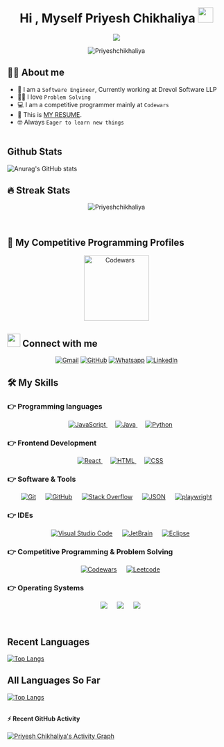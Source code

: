 <h1 align="center">Hi , Myself Priyesh Chikhaliya <img src="https://media.giphy.com/media/hvRJCLFzcasrR4ia7z/giphy.gif" width="35"></h1>

<p align="center">
   <a href="https://github.com/DenverCoder1/readme-typing-svg"><img src="https://readme-typing-svg.herokuapp.com?lines=Computer+Engineer;Problem+Solving;DS%20|%20Algorithms%20|%20OOPS%20;Specialist%20on%20Codewars;5%20Kyu%20on%20Codewars;Always%20learning%20new%20things&size=30&color=5FF729&center=true&width=500&height=50"></a> 
	
	
</p>




<p align="center"> 
	<img src="https://komarev.com/ghpvc/?username=Priyeshchikhaliya&label=Profile%20views&color=0e75b6&style=plastic" alt="Priyeshchikhaliya" /> 
<!-- 	<a href = "https://commits.top/india.html" target="_blank">
		<img src="https://enfsgag3ayy6w9q.m.pipedream.net/&style=plastic" alt="Priyeshchikhaliya" target="_blank"/> 
	</a> -->
</p>

## :sassy_man:  About me
- :school: I am a `Software Engineer`, Currently working at Drevol Software LLP
- :technologist: I love  `Problem Solving`
- :computer: I am a competitive programmer mainly at `Codewars`
- :thinking: This is [MY RESUME](https://drive.google.com/file/d/1cgTljqUtJEEKqqyR5ZJSK6B-3iyxVc8C/view?usp=sharing).
- :nerd_face: Always `Eager to learn new things`
<br></br>
##  Github Stats
![Anurag's GitHub stats](https://github-readme-stats.vercel.app/api?username=Priyeshchikhaliya&show_icons=true&theme=vuw&hide=prs,contribs)

## 🔥 Streak Stats
<p align="center"><img src="https://github-readme-streak-stats.herokuapp.com/?user=Priyeshchikhaliya&theme=algolia" alt="Priyeshchikhaliya" /></p>
<br>


## 👀 My Competitive Programming Profiles

<p align="center" >
  <a href="https://www.codewars.com/users/Priyeshchikhaliya"><img src="https://miro.medium.com/max/880/1*0pLbHKAulWnsx4U2MQyn2w.png" alt="Codewars" height=150/></a>
</p>


## <img src="https://media.giphy.com/media/iY8CRBdQXODJSCERIr/giphy.gif" width="30px"> Connect with me
<p align="center">
	<a href="mailto:ppriyesh61@gmail.com@gmail.com"><img img src="https://img.shields.io/badge/gmail-%23EA4335.svg?style=plastic&logo=gmail&logoColor=white" alt="Gmail"/></a>
	<a href="https://github.com/Priyeshchikhaliya"><img src="https://img.shields.io/badge/github-%23181717.svg?style=plastic&logo=github&logoColor=white" alt="GitHub"/></a>
	<a href="https://wa.me/qr/7ZBX5UZVBNURM1"><img src="https://img.shields.io/badge/whatsapp-%2325D366.svg?style=plastic&logo=whatsapp&logoColor=white" alt="Whatsapp"/></a>
	<a href="https://www.linkedin.com/in/priyesh-chikhaliya-a11753151"><img src="https://img.shields.io/badge/linkedin-%230A66C2.svg?style=plastic&logo=linkedin&logoColor=white" alt="LinkedIn"/></a>

</p>

## 🛠️ My Skills

### 👉 Programming languages

<p align="center"> 
  &emsp; 
  <a href="https://developer.mozilla.org/en-US/docs/Web/JavaScript" target="_blank"> 
     <img alt="JavaScript" src="https://img.shields.io/badge/JavaScript%20-%23F7DF1E.svg?style=plastic&logo=javascript&logoColor=black">
   </a>
  &emsp;
  <a href="https://www.java.com" target="_blank"> 
    <img alt="Java" src="https://img.shields.io/badge/Java-%23007396.svg?style=plastic&logo=java&logoColor=white">
  </a> 
  &emsp;   
   <a href="https://www.python.org" target="_blank">
    <img alt="Python" src="https://img.shields.io/badge/Python%20-%2314354C.svg?style=plastic&logo=python&logoColor=white">
  </a>
</p>

### 👉 Frontend Development
<p align="center"> 
  &emsp;
  <a href="https://reactjs.org/" target="_blank">
    <img alt="React" src="https://badges.aleen42.com/src/react.svg">
  </a> 
  &emsp; 
  <a href="https://www.w3.org/html/" target="_blank"> 
   <img alt="HTML" src="https://img.shields.io/badge/HTML5%20-%23E34F26.svg?style=plastic&logo=html5&logoColor=white">
  </a>   
  &emsp;
  <a href="https://www.w3schools.com/css/" target="_blank">
    <img alt="CSS" src="https://img.shields.io/badge/CSS%20-%231572B6.svg?style=plastic&logo=css3&logoColor=white">
  </a> 
 
</p>

 ### 👉 Software & Tools
 
<p align="center">
  &emsp;
    <a href="https://git-scm.com/"><img alt="Git" src="https://img.shields.io/badge/Git%20-%23F05033.svg?style=plastic&logo=git&logoColor=white"></a>
  &emsp;
    <a href="https://github.com/"><img alt="GitHub" src="https://img.shields.io/badge/github-%23181717.svg?style=plastic&logo=github&logoColor=white"></a>
  &emsp;
    <a href="https://stackoverflow.com/users/11805091/priyesh-patel"><img alt="Stack Overflow" src="https://img.shields.io/badge/-Stack%20Overflow-FE7A16?style=plastic&logo=stack-overflow&logoColor=white"></a>   
   &emsp;
    <a href="https://www.json.org/json-en.html"><img alt="JSON" img src="https://img.shields.io/badge/json-%23000000.svg?style=plastic&logo=json&logoColor=white"></a> 
  &emsp;
    <a href="https://playwright.dev/"><img alt="playwright" src="https://img.shields.io/badge/Playwright-v0.2.6-green?style=plastic&logo=appveyor"></a>
  &emsp;

  

</p>

 ### 👉 IDEs
 
<p align="center">
  &emsp;
    <a href="https://code.visualstudio.com/"><img alt="Visual Studio Code" src="https://img.shields.io/badge/Visual%20Studio%20Code-0078d7.svg?style=plastic&logo=visual-studio-code&logoColor=white"></a>
  &emsp;
    <a href="https://www.jetbrains.com/"><img alt="JetBrain" src="https://img.shields.io/badge/jetbrains-%23000000.svg?style=plastic&logo=jetbrains&logoColor=white" /></a>
  &emsp;
    <a href="https://www.eclipse.org/"><img alt="Eclipse" src="https://img.shields.io/badge/eclipse%20ide-%232C2255.svg?&style=plastic&logo=eclipse%20ide&logoColor=white" /></a>
</p>

 ### 👉 Competitive Programming & Problem Solving
 
<p align="center">
  &emsp;
    <a href="https://www.codewars.com/users/Priyeshchikhaliya"><img alt = "Codewars" src="https://img.shields.io/badge/Codewars-5%20KYU-orange?style=plastic&logo=appveyor" /></a>
&emsp;
    <a href="#"><img alt = "Leetcode" src="https://img.shields.io/badge/leetcode%20-%23FFA116.svg?style=plastic&logo=leetcode&logoColor=black" /></a>
<!--   &emsp;
    <a href="#"><img alt = "Hackerrank" src="https://img.shields.io/badge/hackerrank-%232EC866.svg?style=plastic&logo=hackerrank&logoColor=white" /></a> -->
</p>

 ### 👉 Operating Systems
 
<p align="center">
  &emsp;
    <a href="https://www.microsoft.com/en-in/windows?r=1"><img src="https://img.shields.io/badge/Windows-0078D6?style=plastic&logo=windows&logoColor=white"></a>
  &emsp;
    <a href="https://www.linux.org/"><img src="https://img.shields.io/badge/Linux-FCC624?style=plastic&logo=linux&logoColor=black"></a>
  &emsp;
    <a href="https://ubuntu.com/"><img src="https://img.shields.io/badge/Ubuntu-E95420?style=plastic&logo=ubuntu&logoColor=white"></a>  	  
</p>

<br/>

## Recent Languages

[![Top Langs](https://github-readme-stats.vercel.app/api/top-langs/?username=Priyeshchikhaliya&hide=jupyter%20notebook&hide_title=true)](https://github.com/Priyeshchikhaliya/github-readme-stats)


## All Languages So Far
[![Top Langs](https://github-readme-stats.vercel.app/api/top-langs/?username=Priyeshchikhaliya&hide_title=true)](https://github.com/Priyeshchikhaliya/github-readme-stats)
<br></br>
<summary><b>⚡ Recent GitHub Activity</b></summary>
  <br/>
   <a href="https://github.com/Priyeshchikhaliya"><img alt="Priyesh Chikhaliya's Activity Graph" src="https://activity-graph.herokuapp.com/graph?username=Priyeshchikhaliya&custom_title=Priyesh%20Chikhaliya's%20Contribution%20Graph&theme=react-dark" /></a>
  <br/>
